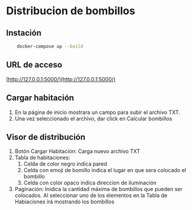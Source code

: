 # Distribucion de bombillos

## Instación

```bash
    docker-compose up --build
```
## URL de acceso

[http://127.0.0.1:5000/](http://127.0.0.1:5000/)

## Cargar habitación
1. En la página de inicio mostrara un campo para subir el archivo TXT.
2. Una vez seleccionado el archivo, dar click en Calcular bombillos

## Visor de distribución
1. Botón Cargar Habitación: Carga nuevo archivo TXT
2. Tabla de habitaciones: 
    1. Celda de color negro indica pared
    2. Celda con emoji de bomillo indica el lugar en que sera colocado el bombillo
    3. Celda con color opaco indica direccion de iluminación
3. Paginación: Inidica la cantidad máxima de bombillos que pueden ser colocados. Al seleccionar uno de los elementos en la Tabla de Habiaciones irá mostrando los bombillos

